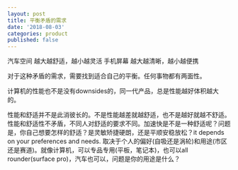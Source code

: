 ```yaml
---
layout: post
title: 平衡矛盾的需求
date: '2018-08-03'
categories: product
published: false
---
```


汽车空间 越大越舒适，越小越灵活 
手机屏幕 越大越清晰，越小越便携 

对于这种矛盾的需求，需要找到适合自己的平衡。任何事物都有两面性。 

计算机的性能也不是没有downsides的，同一代产品，总是性能越好体积越大的。 

性能和舒适并不是此消彼长的。不是性能越差就越舒适，也不是越好就越不舒适。 
性能和舒适性不矛盾，不同人对舒适的要求不同。加速快是不是一种舒适呢？问题是，你自己想要怎样的舒适？是灵敏矫捷硬朗，还是平顺安稳放松？it depends on your preferences and needs. 取决于个人的偏好(自吸还是涡轮)和用途(市区还是赛道)。就像计算机，可以专品专用(平板，笔记本)，也可以all rounder(surface pro)，汽车也可以，问题是你的用途是什么？ 

